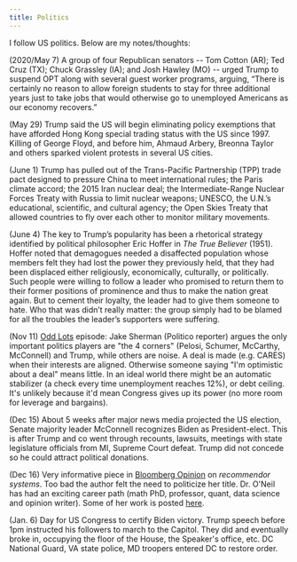 ```yaml
---
title: Politics
---
```


I follow US politics. Below are my notes/thoughts:

(2020/May 7) A group of four Republican senators -- Tom Cotton (AR); Ted Cruz (TX); Chuck Grassley (IA); and Josh Hawley (MO) -- urged Trump to suspend OPT along with several guest worker programs, arguing, “There is certainly no reason to allow foreign students to stay for three additional years just to take jobs that would otherwise go to unemployed Americans as our economy recovers.”

(May 29) Trump said the US will begin eliminating policy exemptions that have afforded Hong Kong special trading status with the US since 1997. Killing of George Floyd, and before him, Ahmaud Arbery, Breonna Taylor and others sparked violent protests in several US cities.

(June 1) Trump has pulled out of the Trans-Pacific Partnership (TPP) trade pact designed to pressure China to meet international rules; the Paris climate accord; the 2015 Iran nuclear deal; the Intermediate-Range Nuclear Forces Treaty with Russia to limit nuclear weapons; UNESCO, the U.N.’s educational, scientific, and cultural agency; the Open Skies Treaty that allowed countries to fly over each other to monitor military movements. 

(June 4) The key to Trump’s popularity has been a rhetorical strategy identified by political philosopher Eric Hoffer in *The True Believer* (1951). Hoffer noted that demagogues needed a disaffected population whose members felt they had lost the power they previously held, that they had been displaced either religiously, economically, culturally, or politically. Such people were willing to follow a leader who promised to return them to their former positions of prominence and thus to make the nation great again. But to cement their loyalty, the leader had to give them someone to hate. Who that was didn’t really matter: the group simply had to be blamed for all the troubles the leader’s supporters were suffering.

(Nov 11) [Odd Lots](https://www.bloomberg.com/podcasts/odd_lots) episode: Jake Sherman (Politico reporter) argues the only important politics players are "the 4 corners" (Pelosi, Schumer, McCarthy, McConnell) and Trump, while others are noise. A deal is made (e.g. CARES) when their interests are aligned. Otherwise someone saying "I'm optimistic about a deal" means little.  In an ideal world there might be an automatic stabilizer (a check every time unemployment reaches 12%), or debt ceiling. It's unlikely because it'd mean Congress gives up its power (no more room for leverage and bargains).

(Dec 15) About 5 weeks after major news media projected the US election, Senate majority leader McConnell recognizes Biden as President-elect. This is after Trump and co went through recounts, lawsuits, meetings with state legislature officials from MI, Supreme Court defeat. Trump did not concede so he could attract political donations.

(Dec 16) Very informative piece in [Bloomberg Opinion](https://www.bloomberg.com/opinion/articles/2020-09-21/tiktok-s-algorithm-can-t-be-trusted) on *recommendor systems*. Too bad the author felt the need to politicize her title. Dr. O'Neil has had an exciting career path (math PhD, professor, quant, data science and opinion writer). Some of her work is posted [here](https://mathbabe.org/contact/). 

(Jan. 6) Day for US Congress to certify Biden victory. Trump speech before 1pm instructed his followers to march to the Capitol. They did and eventually broke in, occupying the floor of the House, the Speaker's office, etc. DC National Guard, VA state police, MD troopers entered DC to restore order.
